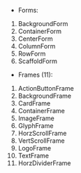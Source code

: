 - Forms:
 1. BackgroundForm
 1. ContainerForm
 1. CenterForm
 1. ColumnForm  
 1. RowForm
 1. ScaffoldForm

- Frames (11):
 1. ActionButtonFrame
 1. BackgroundFrame
 1. CardFrame
 1. ContainerFrame
 1. ImageFrame
 1. GlyphFrame
 1. HorzScrollFrame
 1. VertScrollFrame
 1. LogoFrame
 1. TextFrame
 1. HorzDividerFrame
